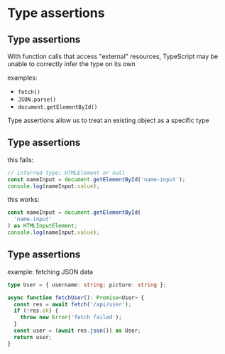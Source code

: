 # Type assertions

## Type assertions

With function calls that access "external" resources, TypeScript may be unable to correctly infer the type on its own

examples:

- `fetch()`
- `JSON.parse()`
- `document.getElementById()`

Type assertions allow us to treat an existing object as a specific type

## Type assertions

this fails:

```ts
// inferred type: HTMLElement or null
const nameInput = document.getElementById('name-input');
console.log(nameInput.value);
```

this works:

```ts
const nameInput = document.getElementById(
  'name-input'
) as HTMLInputElement;
console.log(nameInput.value);
```

## Type assertions

example: fetching JSON data

```ts
type User = { username: string; picture: string };

async function fetchUser(): Promise<User> {
  const res = await fetch('/api/user');
  if (!res.ok) {
    throw new Error('fetch failed');
  }
  const user = (await res.json()) as User;
  return user;
}
```
